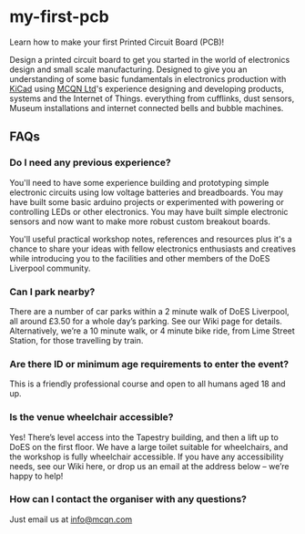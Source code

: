 # my-first-pcb

Learn how to make your first Printed Circuit Board (PCB)!

Design a printed circuit board to get you started in the world of electronics design and small scale manufacturing. Designed to give you an understanding of some basic fundamentals in electronics production with [KiCad](https://kicad-pcb.org/) using [MCQN Ltd](https://mcqn.com/)'s experience designing and developing products, systems and the Internet of Things. everything from cufflinks, dust sensors, Museum installations and internet connected bells and bubble machines.

## FAQs

### Do I need any previous experience?

You'll need to have some experience building and prototyping simple electronic circuits using low voltage batteries and breadboards. You may have built some basic arduino projects or experimented with powering or controlling LEDs or other electronics. You may have built simple electronic sensors and now want to make more robust custom breakout boards.

You'll useful practical workshop notes, references and resources plus it's a chance to share your ideas with fellow electronics enthusiasts and creatives while introducing you to the facilities and other members of the DoES Liverpool community.

### Can I park nearby?
There are a number of car parks within a 2 minute walk of DoES Liverpool, all around £3.50 for a whole day’s parking. See our Wiki page for details.
Alternatively, we’re a 10 minute walk, or 4 minute bike ride, from Lime Street Station, for those travelling by train.

### Are there ID or minimum age requirements to enter the event?
This is a friendly professional course and open to all humans aged 18 and up.

### Is the venue wheelchair accessible?
Yes! There’s level access into the Tapestry building, and then a lift up to DoES on the first floor. We have a large toilet suitable for wheelchairs, and the workshop is fully wheelchair accessible. If you have any accessibility needs, see our Wiki here, or drop us an email at the address below – we’re happy to help!

### How can I contact the organiser with any questions?
Just email us at info@mcqn.com
